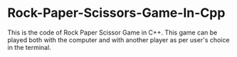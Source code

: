 # Rock-Paper-Scissors-Game-In-Cpp
This is the code of Rock Paper Scissor Game in C++. This game can be played both with the computer and with another player as per user's choice in the terminal. 
